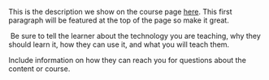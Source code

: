 This is the description we show on the course page [here](https://lab.github.com/michaelloughnane/bitcamp-devops-7). This first paragraph will be featured at the top of the page so make it great.
​

​
Be sure to tell the learner about the technology you are teaching, why they should learn it, how they can use it, and what you will teach them.
​


Include information on how they can reach you for questions about the content or course. 